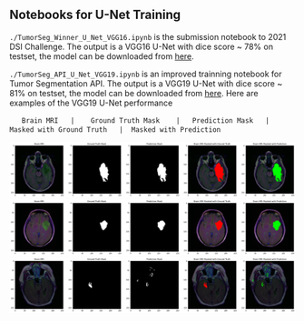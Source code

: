 ## Notebooks for U-Net Training 

`./TumorSeg_Winner_U_Net_VGG16.ipynb` is the submission notebook to 2021 DSI Challenge. The output is a VGG16 U-Net with dice score ~ 78% on testset, the model can be downloaded from [here](https://drive.google.com/file/d/1pAMCORzh4bLwOqr-Xkup_id57WKM7AdD/view?usp=sharing).

`./TumorSeg_API_U_Net_VGG19.ipynb` is an improved trainning notebook for Tumor Segmentation API. The output is a VGG19 U-Net with dice score ~ 81% on testset, the model can be downloaded from [here](https://drive.google.com/file/d/1TElZ-XPhn0Vc41nLx2NJMYaR8CSbhbB1/view?usp=sharing).
Here are examples of the VGG19 U-Net performance 

       Brain MRI   |    Ground Truth Mask    |   Prediction Mask   |   Masked with Ground Truth   |  Masked with Prediction
![image](../images/vgg19_unet_pred/vgg19_unet_pred1.png)
![image](../images/vgg19_unet_pred/vgg19_unet_pred2.png)
![image](../images/vgg19_unet_pred/vgg19_unet_pred4.png)

